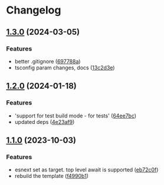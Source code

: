 # Changelog

## [1.3.0](https://github.com/murolem/vite-template-vanilla-ts-lib-mode/compare/v1.2.0...v1.3.0) (2024-03-05)


### Features

* better .gitignore ([697788a](https://github.com/murolem/vite-template-vanilla-ts-lib-mode/commit/697788a4fc8c024c62640ad47cd41c4e2d53e6c8))
* tsconfig param changes, docs ([13c2d3e](https://github.com/murolem/vite-template-vanilla-ts-lib-mode/commit/13c2d3e642d760f310998bab21dbb5122e60ce83))

## [1.2.0](https://github.com/murolem/vite-template-vanilla-ts-lib-mode/compare/v1.1.0...v1.2.0) (2024-01-18)


### Features

* 'support for test build mode - for tests' ([64ee7bc](https://github.com/murolem/vite-template-vanilla-ts-lib-mode/commit/64ee7bc241c5f00ad22a426cf05bb4bbd7be3749))
* updated deps ([4e23af9](https://github.com/murolem/vite-template-vanilla-ts-lib-mode/commit/4e23af9a885b012e119eae977d8efe4cbacd209c))

## [1.1.0](https://github.com/murolem/vite-template-vanilla-ts-lib-mode/compare/v1.0.0...v1.1.0) (2023-10-03)


### Features

* esnext set as target. top level await is supported ([eb72c0f](https://github.com/murolem/vite-template-vanilla-ts-lib-mode/commit/eb72c0fd903670095ebf977562f6ea95c1856c1f))
* rebuild the template ([f4990b1](https://github.com/murolem/vite-template-vanilla-ts-lib-mode/commit/f4990b19a5ca24e6c05d6a806b75f014c2b35d78))
